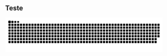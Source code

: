 ## Teste

<picture align="center">
  <source media="(prefers-color-scheme: dark)" srcset="https://raw.githubusercontent.com/HenriqueDeJesus/HenriqueDeJesus/output/github-contribution-grid-snake-dark.svg">
  <source media="(prefers-color-scheme: light)" srcset="https://raw.githubusercontent.com/HenriqueDeJesus/HenriqueDeJesus/output/github-contribution-grid-snake-dark.svg">
  <img align="center" alt="github contribution grid snake animation" src="https://raw.githubusercontent.com/HenriqueDeJesus/HenriqueDeJesus/output/github-contribution-grid-snake.svg">
</picture>
